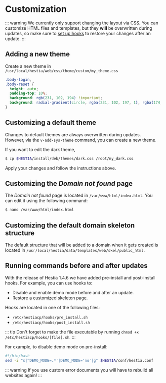 # Customization

::: warning
We currently only support changing the layout via CSS. You can customize HTML files and templates, but they **will** be overwritten during updates, so make sure to [set up hooks](#running-commands-before-and-after-updates) to restore your changes after an update.
:::

## Adding a new theme

Create a new theme in `/usr/local/hestia/web/css/theme/custom/my_theme.css`

```css
.body-login,
.body-reset {
  height: auto;
  padding-top: 10%;
  background: rgb(231, 102, 194) !important;
  background: radial-gradient(circle, rgba(231, 102, 197, 1), rgba(174, 43, 177, 1)) !important;
}
```

## Customizing a default theme

Changes to default themes are always overwritten during updates. However, via the `v-add-sys-theme` command, you can create a new theme.

If you want to edit the dark theme,

```sh
$ cp $HESTIA/install/deb/themes/dark.css /root/my_dark.css
```

Apply your changes and follow the instructions above.

## Customizing the _Domain not found_ page

The _Domain not found_ page is located in `/var/www/html/index.html`. You can edit it using the following command:

```sh
$ nano /var/www/html/index.html
```

## Customizing the default domain skeleton structure

The default structure that will be added to a domain when it gets created is located in `/usr/local/hestia/data/templates/web/skel/public_html`.

## Running commands before and after updates

With the release of Hestia 1.4.6 we have added pre-install and post-install hooks. For example, you can use hooks to:

- Disable and enable demo mode before and after an update.
- Restore a customized skeleton page.

Hooks are located in one of the following files:

- `/etc/hestiacp/hooks/pre_install.sh`
- `/etc/hestiacp/hooks/post_install.sh`

::: tip
Don't forget to make the file executable by running `chmod +x /etc/hestiacp/hooks/[file].sh`.
:::

For example, to disable demo mode on pre-install:

```bash /etc/hestiacp/hooks/pre_install.sh
#!/bin/bash
sed -i "s|^DEMO_MODE=.*'|DEMO_MODE='no'|g" $HESTIA/conf/hestia.conf
```

::: warning
If you use custom error documents you will have to rebuild all websites again!
:::
